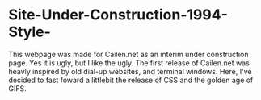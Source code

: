 # Site-Under-Construction-1994-Style-
This webpage was made for Cailen.net as an interim under construction page. Yes it is ugly, but I like the ugly. The first release of 
Cailen.net was heavly inspired by old dial-up websites, and terminal windows. Here, I've decided to fast foward a littlebit the release of 
CSS and the golden age of GIFS.
